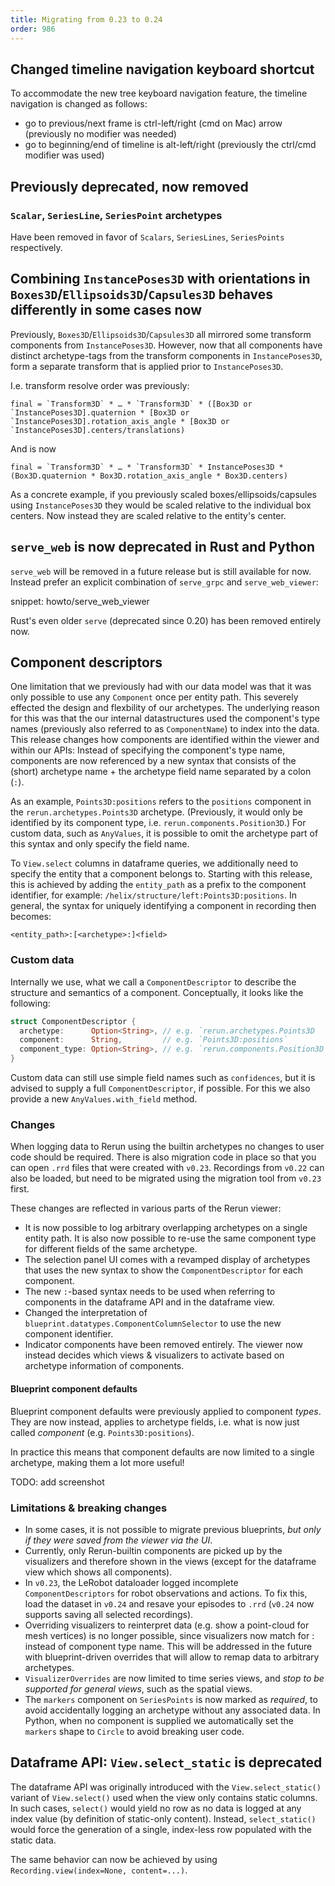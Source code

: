 ```yaml
---
title: Migrating from 0.23 to 0.24
order: 986
---
```

<!--   ^^^ this number must be _decremented_ when you copy/paste this file -->

## Changed timeline navigation keyboard shortcut

To accommodate the new tree keyboard navigation feature, the timeline navigation is changed as follows:

- go to previous/next frame is ctrl-left/right (cmd on Mac) arrow (previously no modifier was needed)
- go to beginning/end of timeline is alt-left/right (previously the ctrl/cmd modifier was used)

## Previously deprecated, now removed

### `Scalar`, `SeriesLine`, `SeriesPoint` archetypes

Have been removed in favor of `Scalars`, `SeriesLines`, `SeriesPoints` respectively.


## Combining `InstancePoses3D` with orientations in `Boxes3D`/`Ellipsoids3D`/`Capsules3D` behaves differently in some cases now

Previously, `Boxes3D`/`Ellipsoids3D`/`Capsules3D` all mirrored some transform components from `InstancePoses3D`.
However, now that all components have distinct archetype-tags from the transform components in `InstancePoses3D`, form a separate transform
that is applied prior to `InstancePoses3D`.

I.e. transform resolve order was previously:
```
final = `Transform3D` * … * `Transform3D` * ([Box3D or `InstancePoses3D].quaternion * [Box3D or `InstancePoses3D].rotation_axis_angle * [Box3D or `InstancePoses3D].centers/translations)
```
And is now
```
final = `Transform3D` * … * `Transform3D` * InstancePoses3D * (Box3D.quaternion * Box3D.rotation_axis_angle * Box3D.centers)
```

As a concrete example, if you previously scaled boxes/ellipsoids/capsules using `InstancePoses3D` they would be scaled relative to the individual box centers.
Now instead they are scaled relative to the entity's center.

## `serve_web` is now deprecated in Rust and Python

`serve_web` will be removed in a future release but is still available for now.
Instead prefer an explicit combination of `serve_grpc` and `serve_web_viewer`:

snippet: howto/serve_web_viewer

Rust's even older `serve` (deprecated since 0.20) has been removed entirely now.

## Component descriptors

One limitation that we previously had with our data model was that it was only possible to use any `Component` once per entity path.
This severely effected the design and flexbility of our archetypes.
The underlying reason for this was that the our internal datastructures used the component's type names (previously also referred to as `ComponentName`) to index into the data.
This release changes how components are identified within the viewer and within our APIs:
Instead of specifying the component's type name, components are now referenced by a new syntax that consists of the (short) archetype name + the archetype field name separated by a colon (`:`).

As an example, `Points3D:positions` refers to the `positions` component in the `rerun.archetypes.Points3D` archetype.
(Previously, it would only be identified by its component type, i.e. `rerun.components.Position3D`.)
For custom data, such as `AnyValues`, it is possible to omit the archetype part of this syntax and only specify the field name.

To `View.select` columns in dataframe queries, we additionally need to specify the entity that a component belongs to.
Starting with this release, this is achieved by adding the `entity_path` as a prefix to the component identifier, for example: `/helix/structure/left:Points3D:positions`.
In general, the syntax for uniquely identifying a component in recording then becomes:

```
<entity_path>:[<archetype>:]<field>
```

### Custom data

Internally we use, what we call a `ComponentDescriptor` to describe the structure and semantics of a component.
Conceptually, it looks like the following:

```rs
struct ComponentDescriptor {
  archetype:      Option<String>, // e.g. `rerun.archetypes.Points3D
  component:      String,         // e.g. `Points3D:positions`
  component_type: Option<String>, // e.g. `rerun.components.Position3D
}
```

Custom data can still use simple field names such as `confidences`, but it is advised to supply a full `ComponentDescriptor`, if possible.
For this we also provide a new `AnyValues.with_field` method.

### Changes

When logging data to Rerun using the builtin archetypes no changes to user code should be required.
There is also migration code in place so that you can open `.rrd` files that were created with `v0.23`.
Recordings from `v0.22` can also be loaded, but need to be migrated using the migration tool from `v0.23` first.

These changes are reflected in various parts of the Rerun viewer:

* It is now possible to log arbitrary overlapping archetypes on a single entity path. It is also now possible to re-use the same component type for different fields of the same archetype.
* The selection panel UI comes with a revamped display of archetypes that uses the new syntax to show the `ComponentDescriptor` for each component.
* The new `:`-based syntax needs to be used when referring to components in the dataframe API and in the dataframe view.
* Changed the interpretation of `blueprint.datatypes.ComponentColumnSelector` to use the new component identifier.
* Indicator components have been removed entirely. The viewer now instead decides which views & visualizers to activate based on archetype information of components.

#### Blueprint component defaults

Blueprint component defaults were previously applied to component _types_.
They are now instead, applies to archetype fields, i.e. what is now just called _component_ (e.g. `Points3D:positions`).

In practice this means that component defaults are now limited to a single archetype, making them a lot more useful!

TODO: add screenshot

### Limitations & breaking changes

* In some cases, it is not possible to migrate previous blueprints, _but only if they were saved from the viewer via the UI_.
* Currently, only Rerun-builtin components are picked up by the visualizers and therefore shown in the views (except for the dataframe view which shows all components).
* In `v0.23`, the LeRobot dataloader logged incomplete `ComponentDescriptors` for robot observations and actions. To fix this, load the dataset in `v0.24` and resave your episodes to `.rrd` (`v0.24` now supports saving all selected recordings).
* Overriding visualizers to reinterpret data (e.g. show a point-cloud for mesh vertices) is no longer possible, since visualizers now match for <archetype>:<field> instead of component type name. This will be addressed in the future with blueprint-driven overrides that will allow to remap data to arbitrary archetypes.
* `VisualizerOverrides` are now limited to time series views, and _stop to be supported for general views_, such as the spatial views.
* The `markers` component on `SeriesPoints` is now marked as _required_, to avoid accidentally logging an archetype without any associated data. In Python, when no component is supplied we automatically set the `markers` shape to `Circle` to avoid breaking user code.

## Dataframe API: `View.select_static` is deprecated

The dataframe API was originally introduced with the `View.select_static()` variant of `View.select()` used when the view only contains static columns. In such cases, `select()` would yield no row as no data is logged at any index value (by definition of static-only content). Instead, `select_static()` would force the generation of a single, index-less row populated with the static data.

The same behavior can now be achieved by using `Recording.view(index=None, content=...)`.
